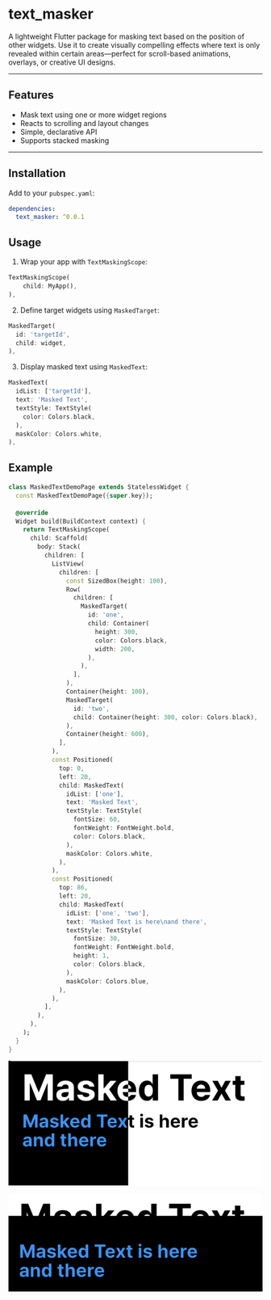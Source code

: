 # text_masker

A lightweight Flutter package for masking text based on the position of other widgets. Use it to create visually compelling effects where text is only revealed within certain areas—perfect for scroll-based animations, overlays, or creative UI designs.

---

## Features

- Mask text using one or more widget regions
- Reacts to scrolling and layout changes
- Simple, declarative API
- Supports stacked masking

---

## Installation

Add to your `pubspec.yaml`:

```yaml
dependencies:
  text_masker: ^0.0.1
```


## Usage

1. Wrap your app with `TextMaskingScope`:
```dart
TextMaskingScope(
    child: MyApp(),
),
```

2. Define target widgets using `MaskedTarget`:
```dart
MaskedTarget(
  id: 'targetId',
  child: widget,
),
```

3. Display masked text using `MaskedText`:
```dart
MaskedText(
  idList: ['targetId'],
  text: 'Masked Text',
  textStyle: TextStyle(
    color: Colors.black,
  ),
  maskColor: Colors.white,
),
```

## Example


```dart
class MaskedTextDemoPage extends StatelessWidget {
  const MaskedTextDemoPage({super.key});

  @override
  Widget build(BuildContext context) {
    return TextMaskingScope(
      child: Scaffold(
        body: Stack(
          children: [
            ListView(
              children: [
                const SizedBox(height: 100),
                Row(
                  children: [
                    MaskedTarget(
                      id: 'one',
                      child: Container(
                        height: 300,
                        color: Colors.black,
                        width: 200,
                      ),
                    ),
                  ],
                ),
                Container(height: 100),
                MaskedTarget(
                  id: 'two',
                  child: Container(height: 300, color: Colors.black),
                ),
                Container(height: 600),
              ],
            ),
            const Positioned(
              top: 0,
              left: 20,
              child: MaskedText(
                idList: ['one'],
                text: 'Masked Text',
                textStyle: TextStyle(
                  fontSize: 60,
                  fontWeight: FontWeight.bold,
                  color: Colors.black,
                ),
                maskColor: Colors.white,
              ),
            ),
            const Positioned(
              top: 86,
              left: 20,
              child: MaskedText(
                idList: ['one', 'two'],
                text: 'Masked Text is here\nand there',
                textStyle: TextStyle(
                  fontSize: 30,
                  fontWeight: FontWeight.bold,
                  height: 1,
                  color: Colors.black,
                ),
                maskColor: Colors.blue,
              ),
            ),
          ],
        ),
      ),
    );
  }
}
```
![Example1](https://raw.githubusercontent.com/lockedfile/text_masker/main/assets/masked_1.png)

![Example2](https://raw.githubusercontent.com/lockedfile/text_masker/main/assets/masked_2.png)










